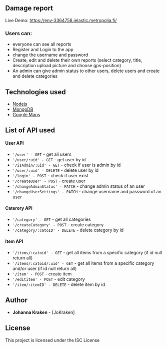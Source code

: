 ## Damage report


Live Demo:  https://env-3364758.jelastic.metropolia.fi/

### Users can: 
  - everyone can see all reports
  - Register and Login to the app
  - change the username and password
  - Create, edit and delete their own reports (select category, title, description upload picture and choose gps-position)
  - An admin can give admin status to other users, delete users and create and delete categories
  
  ## Technologies used

* [Nodejs](https://nodejs.org/en/docs/) 
* [MongoDB](https://docs.mongodb.com/) 
* [Google Maps](https://developers.google.com/maps/documentation) 
  

## List of API used

#### User API

* `'/user' - GET` - get all users
* `'/user/:uid' - GET` - get user by id
* `'/isAdmin/:uid' - GET` - check if user is admin by id
* `'/user/:uid' - DELETE` - delete user by id
* `'/login' - POST` - check if user exist
* `'/createUser' - POST` - create user
* `'/changeAdminStatus' - PATCH` - change admin status of an user
* `'/changeUserSettings' - PATCH` - change username and password of an user

#### Caterory API

* `'/category' - GET` - get all categories
* `'/createCategory' - POST` - create category
* `'/category/:catoID' - DELETE` - delete category  by id

#### Item API

* `'/items/:catoid' - GET` - get all items from a specific category (if id null return all)
* `'/items/:catoid/:uid' - GET` - get all items from a specific category and/or user (if id null return all)
* `'/item' - POST` - create item
* `'/edititem' - POST` - edit category
* `'/item/:itemID' - DELETE` - delete item by id





## Author

* **Johanna Kraken** - [JoKraken]


## License

This project is licensed under the ISC License
